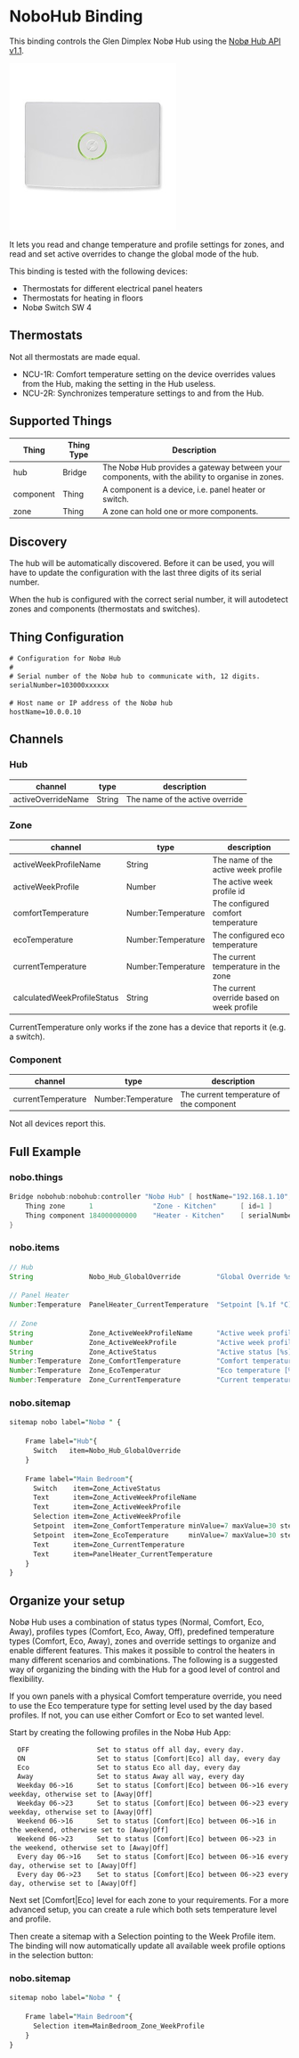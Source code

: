 # NoboHub Binding

This binding controls the Glen Dimplex Nobø Hub using the <a href="https://www.glendimplex.se/media/15650/nobo-hub-api-v-1-1-integration-for-advanced-users.pdf">Nobø Hub API v1.1</a>.

![Nobo Hub](doc/nobohub.jpg)

It lets you read and change temperature and profile settings for zones, and read and set active overrides to change the global mode of the hub.

This binding is tested with the following devices:

- Thermostats for different electrical panel heaters
- Thermostats for heating in floors
- Nobø Switch SW 4

## Thermostats

Not all thermostats are made equal.

- NCU-1R: Comfort temperature setting on the device overrides values from the Hub, making the setting in the Hub useless.
- NCU-2R: Synchronizes temperature settings to and from the Hub.

## Supported Things

| Thing     | Thing Type | Description                                                                                     |
|-----------|------------|-------------------------------------------------------------------------------------------------|
| hub       | Bridge     | The Nobø Hub provides a gateway between your components, with the ability to organise in zones. |
| component | Thing      | A component is a device, i.e. panel heater or switch.                                           |
| zone      | Thing      | A zone can hold one or more components.                                                         |

## Discovery

The hub will be automatically discovered.
Before it can be used, you will have to update the configuration with the last three digits of its serial number.

When the hub is configured with the correct serial number, it will autodetect zones and components (thermostats and switches).

## Thing Configuration

```text
# Configuration for Nobø Hub
#
# Serial number of the Nobø hub to communicate with, 12 digits.
serialNumber=103000xxxxxx

# Host name or IP address of the Nobø hub
hostName=10.0.0.10
```

## Channels

### Hub

| channel             | type   | description                                         |
|---------------------|--------|-----------------------------------------------------|
| activeOverrideName  | String | The name of the active override                     |

### Zone

| channel                      | type               | description                                |
|------------------------------|--------------------|--------------------------------------------|
| activeWeekProfileName        | String             | The name of the active week profile        |
| activeWeekProfile            | Number             | The active week profile id                 |
| comfortTemperature           | Number:Temperature | The configured comfort temperature         |
| ecoTemperature               | Number:Temperature | The configured eco temperature             |
| currentTemperature           | Number:Temperature | The current temperature in the zone        |
| calculatedWeekProfileStatus  | String             | The current override based on week profile |

CurrentTemperature only works if the zone has a device that reports it (e.g. a switch).

### Component

| channel             | type               | description                              |
|---------------------|--------------------|------------------------------------------|
| currentTemperature  | Number:Temperature | The current temperature of the component |

Not all devices report this.

## Full Example

### nobo.things

```java
Bridge nobohub:nobohub:controller "Nobø Hub" [ hostName="192.168.1.10", serialNumber="103000000000" ] {
    Thing zone      1               "Zone - Kitchen"      [ id=1 ]
    Thing component 184000000000    "Heater - Kitchen"    [ serialNumber="184000000000" ]
}
```

### nobo.items

```java
// Hub
String              Nobo_Hub_GlobalOverride         "Global Override %s"                <heating>       {channel="nobohub:nobohub:controller:activeOverrideName"}

// Panel Heater
Number:Temperature  PanelHeater_CurrentTemperature  "Setpoint [%.1f °C]"                <temperature>   {channel="nobohub:component:controller:184000000000:currentTemperature"}

// Zone
String              Zone_ActiveWeekProfileName      "Active week profile name [%s]"     <calendar>      {channel="nobohub:zone:controller:1:activeWeekProfileName"}
Number              Zone_ActiveWeekProfile          "Active week profile [%d]"          <calendar>      {channel="nobohub:zone:controller:1:activeWeekProfile"}
String              Zone_ActiveStatus               "Active status [%s]"                <heating>       {channel="nobohub:zone:controller:1:calculatedWeekProfileStatus"}
Number:Temperature  Zone_ComfortTemperature         "Comfort temperature [%.1f °C]"     <temperature>   {channel="nobohub:zone:controller:1:comfortTemperature"}
Number:Temperature  Zone_EcoTemperatur              "Eco temperature [%.1f °C]"         <temperature>   {channel="nobohub:zone:controller:1:ecoTemperature"}
Number:Temperature  Zone_CurrentTemperature         "Current temperature [%.1f °C]"     <temperature>   {channel="nobohub:zone:controller:1:currentTemperature"}
```

### nobo.sitemap

```perl
sitemap nobo label="Nobø " {

    Frame label="Hub"{
      Switch   item=Nobo_Hub_GlobalOverride
    }

    Frame label="Main Bedroom"{
      Switch    item=Zone_ActiveStatus
      Text      item=Zone_ActiveWeekProfileName
      Text      item=Zone_ActiveWeekProfile
      Selection item=Zone_ActiveWeekProfile
      Setpoint  item=Zone_ComfortTemperature minValue=7 maxValue=30 step=1 icon="temperature"
      Setpoint  item=Zone_EcoTemperature     minValue=7 maxValue=30 step=1 icon="temperature"
      Text      item=Zone_CurrentTemperature
      Text      item=PanelHeater_CurrentTemperature
    }
}
```

## Organize your setup

Nobø Hub uses a combination of status types (Normal, Comfort, Eco, Away), profiles types (Comfort, Eco, Away, Off), predefined temperature types (Comfort, Eco, Away), zones and override settings to organize and enable different features.
This makes it possible to control the heaters in many different scenarios and combinations.
The following is a suggested way of organizing the binding with the Hub for a good level of control and flexibility.

If you own panels with a physical Comfort temperature override, you need to use the Eco temperature type for setting level used by the day based profiles.
If not, you can use either Comfort or Eco to set wanted level.

Start by creating the following profiles in the Nobø Hub App:

```text
  OFF                 Set to status off all day, every day.
  ON                  Set to status [Comfort|Eco] all day, every day
  Eco                 Set to status Eco all day, every day
  Away                Set to status Away all way, every day
  Weekday 06->16      Set to status [Comfort|Eco] between 06->16 every weekday, otherwise set to [Away|Off]
  Weekday 06->23      Set to status [Comfort|Eco] between 06->23 every weekday, otherwise set to [Away|Off]
  Weekend 06->16      Set to status [Comfort|Eco] between 06->16 in the weekend, otherwise set to [Away|Off]
  Weekend 06->23      Set to status [Comfort|Eco] between 06->23 in the weekend, otherwise set to [Away|Off]
  Every day 06->16    Set to status [Comfort|Eco] between 06->16 every day, otherwise set to [Away|Off]
  Every day 06->23    Set to status [Comfort|Eco] between 06->23 every day, otherwise set to [Away|Off]
```

Next set [Comfort|Eco] level for each zone to your requirements.
For a more advanced setup, you can create a rule which both sets temperature level and profile.

Then create a sitemap with a Selection pointing to the Week Profile item.
The binding will now automatically update all available week profile options in the selection button:

### nobo.sitemap

```perl
sitemap nobo label="Nobø " {

    Frame label="Main Bedroom"{
      Selection item=MainBedroom_Zone_WeekProfile
    }
}
```

